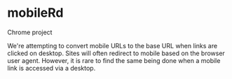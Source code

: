 # mobileRd
Chrome project

We're attempting to convert mobile URLs to the base URL when links are clicked on desktop. Sites will often redirect to mobile based on the browser user agent. However, it is rare to find the same being done when a mobile link is accessed via a desktop.
